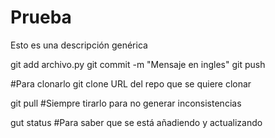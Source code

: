 # Prueba
Esto es una descripción genérica

git add archivo.py
git commit -m "Mensaje en ingles"
git push

#Para clonarlo
git clone URL del repo que se quiere clonar

git pull #Siempre tirarlo para no generar inconsistencias

gut status #Para saber que se está añadiendo y actualizando